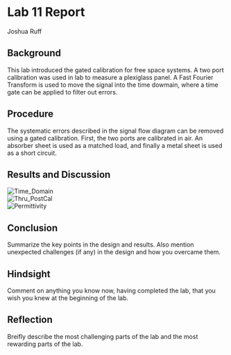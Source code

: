 # Lab 11 Report
Joshua Ruff

## Background
This lab introduced the gated calibration for free space systems. A two port calibration was used in lab to measure a plexiglass panel. A Fast Fourier Transform is used to move the signal into the time dowmain, where a time gate can be applied to filter out errors. 

## Procedure
The systematic errors described in the signal flow diagram can be removed using a gated calibration. First, the two ports are calibrated in air. An absorber sheet is used as a matched load, and finally a metal sheet is used as a short circuit. 
## Results and Discussion
![Time_Domain](https://github.com/CourseReps/ECEN452-Spring2016/blob/master/Students/joshruff/Lab11/Time_Domain.png)<br>
![Thru_PostCal](https://github.com/CourseReps/ECEN452-Spring2016/blob/master/Students/joshruff/Lab11/Thru_PostCal.png)<br>
![Permittivity](https://github.com/CourseReps/ECEN452-Spring2016/blob/master/Students/joshruff/Lab11/Permittivity.png)<br>
## Conclusion
Summarize the key points in the design and results. Also mention unexpected challenges (if any) in the design and how you overcame them. 

## Hindsight
Comment on anything you know now, having completed the lab, that you wish you knew at the beginning of the lab.

## Reflection
Breifly describe the most challenging parts of the lab and the most rewarding parts of the lab.
